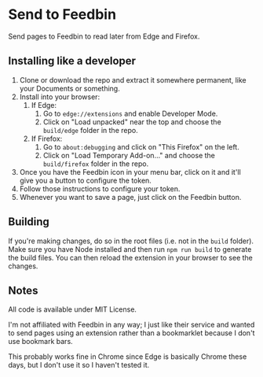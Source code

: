 # Send to Feedbin

Send pages to Feedbin to read later from Edge and Firefox.


## Installing like a developer

1. Clone or download the repo and extract it somewhere permanent, like your Documents or something.
2. Install into your browser:
    1. If Edge:
        1. Go to `edge://extensions` and enable Developer Mode.
        2. Click on "Load unpacked" near the top and choose the `build/edge` folder in the repo.
    2. If Firefox:
        1. Go to `about:debugging` and click on "This Firefox" on the left.
        2. Click on "Load Temporary Add-on..." and choose the `build/firefox` folder in the repo.
3. Once you have the Feedbin icon in your menu bar, click on it and it'll give you a button to configure the token.
4. Follow those instructions to configure your token.
5. Whenever you want to save a page, just click on the Feedbin button.


## Building

If you're making changes, do so in the root files (i.e. not in the `build` folder). Make sure you have Node installed and then run `npm run build` to generate the build files. You can then reload the extension in your browser to see the changes.


## Notes

All code is available under MIT License.

I'm not affiliated with Feedbin in any way; I just like their service and wanted to send pages using an extension rather than a bookmarklet because I don't use bookmark bars.

This probably works fine in Chrome since Edge is basically Chrome these days, but I don't use it so I haven't tested it.
